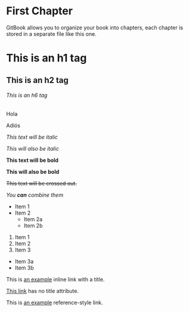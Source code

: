 # First Chapter

GitBook allows you to organize your book into chapters, each chapter is stored in a separate file like this one.

# This is an h1 tag 
## This is an h2 tag 
###### This is an h6 tag 

Hola

Adiós

*This text will be italic* 

_This will also be italic_ 

**This text will be bold** 

__This will also be bold__ 

~~This text will be crossed out.~~ 

_You **can** combine them_ 

* Item 1 
* Item 2 
   * Item 2a 
   * Item 2b 

1. Item 1 
2. Item 2 
3. Item 3 
 * Item 3a 
 * Item 3b 
 
 This is [an example](http://example.com/ "Title") inline link with a title. 
 
 [This link](http://example.net/) has no title attribute. 
 
 This is [an example][psicamb] reference-style link. 
 
 [psicamb]: http://www.psicamb.org/  "Psicologia Ambiental" 
 
 